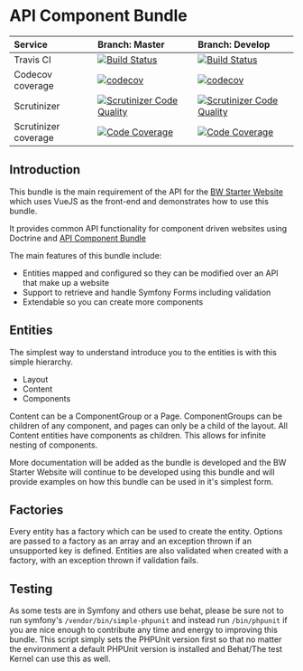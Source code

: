 # API Component Bundle

| Service | Branch: Master | Branch: Develop |
| :--- | :--- | :--- |
| Travis CI | [![Build Status](https://travis-ci.org/silverbackis/ApiComponentBundle.svg?branch=master)](https://travis-ci.org/silverbackis/ApiComponentBundle) | [![Build Status](https://travis-ci.org/silverbackis/ApiComponentBundle.svg?branch=develop)](https://travis-ci.org/silverbackis/ApiComponentBundle) |
| Codecov coverage | [![codecov](https://codecov.io/gh/silverbackis/ApiComponentBundle/branch/master/graph/badge.svg)](https://codecov.io/gh/silverbackis/ApiComponentBundle) | [![codecov](https://codecov.io/gh/silverbackis/ApiComponentBundle/branch/develop/graph/badge.svg)](https://codecov.io/gh/silverbackis/ApiComponentBundle/branch/develop) |
| Scrutinizer | [![Scrutinizer Code Quality](https://scrutinizer-ci.com/g/silverbackis/ApiComponentBundle/badges/quality-score.png?b=master)](https://scrutinizer-ci.com/g/silverbackis/ApiComponentBundle/?branch=master) | [![Scrutinizer Code Quality](https://scrutinizer-ci.com/g/silverbackis/ApiComponentBundle/badges/quality-score.png?b=develop)](https://scrutinizer-ci.com/g/silverbackis/ApiComponentBundle/?branch=develop) |
| Scrutinizer coverage | [![Code Coverage](https://scrutinizer-ci.com/g/silverbackis/ApiComponentBundle/badges/coverage.png?b=master)](https://scrutinizer-ci.com/g/silverbackis/ApiComponentBundle/?branch=master) | [![Code Coverage](https://scrutinizer-ci.com/g/silverbackis/ApiComponentBundle/badges/coverage.png?b=develop)](https://scrutinizer-ci.com/g/silverbackis/ApiComponentBundle/?branch=develop) |

## Introduction
This bundle is the main requirement of the API for the [BW Starter Website](https://github.com/silverbackis/BwStarterWebsite) which uses VueJS as the front-end and demonstrates how to use this bundle.

It provides common API functionality for component driven websites using Doctrine and [API Component Bundle](https://api-platform.com/)

The main features of this bundle include:
- Entities mapped and configured so they can be modified over an API that make up a website
- Support to retrieve and handle Symfony Forms including validation
- Extendable so you can create more components

## Entities
The simplest way to understand introduce you to the entities is with this simple hierarchy.
- Layout
- Content
- Components

Content can be a ComponentGroup or a Page. ComponentGroups can be children of any component, and pages can only be a child of the layout. All Content entities have components as children. This allows for infinite nesting of components.

More documentation will be added as the bundle is developed and the BW Starter Website will continue to be developed using this bundle and will provide examples on how this bundle can be used in it's simplest form.

## Factories
Every entity has a factory which can be used to create the entity. Options are passed to a factory as an array and an exception thrown if an unsupported key is defined. Entities are also validated when created with a factory, with an exception thrown if validation fails.

## Testing
As some tests are in Symfony and others use behat, please be sure not to run symfony's `/vendor/bin/simple-phpunit` and instead run `/bin/phpunit` if you are nice enough to contribute any time and energy to improving this bundle. This script simply sets the PHPUnit version first so that no matter the environment a default PHPUnit version is installed and Behat/The test Kernel can use this as well.
